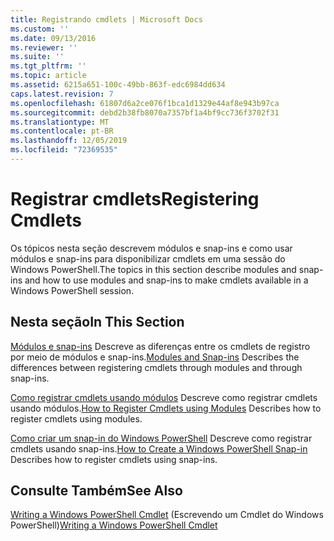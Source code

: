 ```yaml
---
title: Registrando cmdlets | Microsoft Docs
ms.custom: ''
ms.date: 09/13/2016
ms.reviewer: ''
ms.suite: ''
ms.tgt_pltfrm: ''
ms.topic: article
ms.assetid: 6215a651-100c-49bb-863f-edc6984dd634
caps.latest.revision: 7
ms.openlocfilehash: 61807d6a2ce076f1bca1d1329e44af8e943b97ca
ms.sourcegitcommit: debd2b38fb8070a7357bf1a4bf9cc736f3702f31
ms.translationtype: MT
ms.contentlocale: pt-BR
ms.lasthandoff: 12/05/2019
ms.locfileid: "72369535"
---
```

# <a name="registering-cmdlets"></a><span data-ttu-id="d8b18-102">Registrar cmdlets</span><span class="sxs-lookup"><span data-stu-id="d8b18-102">Registering Cmdlets</span></span>

<span data-ttu-id="d8b18-103">Os tópicos nesta seção descrevem módulos e snap-ins e como usar módulos e snap-ins para disponibilizar cmdlets em uma sessão do Windows PowerShell.</span><span class="sxs-lookup"><span data-stu-id="d8b18-103">The topics in this section describe modules and snap-ins and how to use modules and snap-ins to make cmdlets available in a Windows PowerShell session.</span></span>

## <a name="in-this-section"></a><span data-ttu-id="d8b18-104">Nesta seção</span><span class="sxs-lookup"><span data-stu-id="d8b18-104">In This Section</span></span>

<span data-ttu-id="d8b18-105">[Módulos e snap-ins](./modules-and-snap-ins.md) Descreve as diferenças entre os cmdlets de registro por meio de módulos e snap-ins.</span><span class="sxs-lookup"><span data-stu-id="d8b18-105">[Modules and Snap-ins](./modules-and-snap-ins.md) Describes the differences between registering cmdlets through modules and through snap-ins.</span></span>

<span data-ttu-id="d8b18-106">[Como registrar cmdlets usando módulos](./how-to-import-cmdlets-using-modules.md) Descreve como registrar cmdlets usando módulos.</span><span class="sxs-lookup"><span data-stu-id="d8b18-106">[How to Register Cmdlets using Modules](./how-to-import-cmdlets-using-modules.md) Describes how to register cmdlets using modules.</span></span>

<span data-ttu-id="d8b18-107">[Como criar um snap-in do Windows PowerShell](./how-to-create-a-windows-powershell-snap-in.md) Descreve como registrar cmdlets usando snap-ins.</span><span class="sxs-lookup"><span data-stu-id="d8b18-107">[How to Create a Windows PowerShell Snap-in](./how-to-create-a-windows-powershell-snap-in.md) Describes how to register cmdlets using snap-ins.</span></span>

## <a name="see-also"></a><span data-ttu-id="d8b18-108">Consulte Também</span><span class="sxs-lookup"><span data-stu-id="d8b18-108">See Also</span></span>

<span data-ttu-id="d8b18-109">[Writing a Windows PowerShell Cmdlet](./writing-a-windows-powershell-cmdlet.md) (Escrevendo um Cmdlet do Windows PowerShell)</span><span class="sxs-lookup"><span data-stu-id="d8b18-109">[Writing a Windows PowerShell Cmdlet](./writing-a-windows-powershell-cmdlet.md)</span></span>

